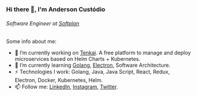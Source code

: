 ### Hi there 👋, I'm Anderson Custódio
###### *Software Engineer at [Softplan](https://www.softplan.com.br)*

Some info about me:

- 🔭 I’m currently working on [Tenkai](https://github.com/softplan/tenkai). A free platform to manage and deploy microservices based on Helm Charts + Kubernetes.
- 🌱 I’m currently learning [Golang](https://golang.org), [Electron](https://www.electronjs.org), Software Architecture.
- ⚡ Technologies I work: Golang, Java, Java Script, React, Redux, Electron, Docker, Kubernetes, Helm.
- 📫 Follow me: [LinkedIn](https://www.linkedin.com/in/afcustodio), [Instagram](https://www.instagram.com/afcustodioo), [Twitter](https://twitter.com/afcustodioo).
